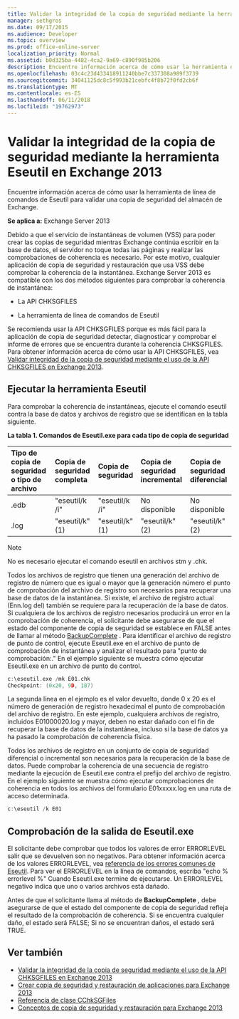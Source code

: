 ```yaml
---
title: Validar la integridad de la copia de seguridad mediante la herramienta Eseutil en Exchange 2013
manager: sethgros
ms.date: 09/17/2015
ms.audience: Developer
ms.topic: overview
ms.prod: office-online-server
localization_priority: Normal
ms.assetid: b0d325ba-4482-4ca2-9a69-c890f985b206
description: Encuentre información acerca de cómo usar la herramienta de línea de comandos de Eseutil para validar una copia de seguridad del almacén de Exchange.
ms.openlocfilehash: 03c4c23d433418911240bbe7c337308a989f3739
ms.sourcegitcommit: 34041125dc8c5f993b21cebfc4f8b72f0fd2cb6f
ms.translationtype: MT
ms.contentlocale: es-ES
ms.lasthandoff: 06/11/2018
ms.locfileid: "19762973"
---
```

#  <a name="validate-backup-integrity-by-using-the-eseutil-tool-in-exchange-2013"></a>Validar la integridad de la copia de seguridad mediante la herramienta Eseutil en Exchange 2013

Encuentre información acerca de cómo usar la herramienta de línea de comandos de Eseutil para validar una copia de seguridad del almacén de Exchange. 
  
**Se aplica a:** Exchange Server 2013 
  
Debido a que el servicio de instantáneas de volumen (VSS) para poder crear las copias de seguridad mientras Exchange continúa escribir en la base de datos, el servidor no toque todas las páginas y realizar las comprobaciones de coherencia es necesario. Por este motivo, cualquier aplicación de copia de seguridad y restauración que usa VSS debe comprobar la coherencia de la instantánea. Exchange Server 2013 es compatible con los dos métodos siguientes para comprobar la coherencia de instantánea: 
  
- La API CHKSGFILES
    
- La herramienta de línea de comandos de Eseutil
    
Se recomienda usar la API CHKSGFILES porque es más fácil para la aplicación de copia de seguridad detectar, diagnosticar y comprobar el informe de errores que se encuentra durante la coherencia CHKSGFILES. Para obtener información acerca de cómo usar la API CHKSGFILES, vea [Validar integridad de la copia de seguridad mediante el uso de la API CHKSGFILES en Exchange 2013](how-to-validate-backup-integrity-by-using-the-chksgfiles-api-in-exchange.md).
  
## <a name="running-the-eseutil-tool"></a>Ejecutar la herramienta Eseutil

Para comprobar la coherencia de instantáneas, ejecute el comando eseutil contra la base de datos y archivos de registro que se identifican en la tabla siguiente. 
  
**La tabla 1. Comandos de Eseutil.exe para cada tipo de copia de seguridad**

|**Tipo de copia de seguridad o tipo de archivo**|**Copia de seguridad completa**|**Copia de seguridad**|**Copia de seguridad incremental**|**Copia de seguridad diferencial**|
|:-----|:-----|:-----|:-----|:-----|
|.edb  <br/> |"eseutil/k /i"  <br/> |"eseutil/k /i"  <br/> |No disponible  <br/> |No disponible  <br/> |
|.log  <br/> |"eseutil/k" (1)  <br/> |"eseutil/k" (1)  <br/> |"eseutil/k" (2)  <br/> |"eseutil/k" (2)  <br/> |
   
> [!NOTE]
> No es necesario ejecutar el comando eseutil en archivos stm y .chk. 
  
Todos los archivos de registro que tienen una generación del archivo de registro de número que es igual o mayor que la generación número el punto de comprobación del archivo de registro son necesarios para recuperar una base de datos de la instantánea. Si existe, el archivo de registro actual (Enn.log del) también se requiere para la recuperación de la base de datos. Si cualquiera de los archivos de registro necesarios producirá un error en la comprobación de coherencia, el solicitante debe asegurarse de que el estado del componente de copia de seguridad se establece en FALSE antes de llamar al método [BackupComplete](http://msdn.microsoft.com/en-us/library/windows/desktop/aa382651%28v=vs.85%29.aspx) . Para identificar el archivo de registro de punto de control, ejecute Eseutil.exe en el archivo de punto de comprobación de instantánea y analizar el resultado para "punto de comprobación:." En el ejemplo siguiente se muestra cómo ejecutar Eseutil.exe en un archivo de punto de control. 
  
```cpp
c:\eseutil.exe /mk E01.chk
Checkpoint: (0x20, 9D, 187)
```

La segunda línea en el ejemplo es el valor devuelto, donde 0 x 20 es el número de generación de registro hexadecimal el punto de comprobación del archivo de registro. En este ejemplo, cualquiera archivos de registro, incluidos E01000020.log y mayor, deben no estar dañado con el fin de recuperar la base de datos de la instantánea, incluso si la base de datos ya ha pasado la comprobación de coherencia física.
  
Todos los archivos de registro en un conjunto de copia de seguridad diferencial o incremental son necesarios para la recuperación de la base de datos. Puede comprobar la coherencia de una secuencia de registro mediante la ejecución de Eseutil.exe contra el prefijo del archivo de registro. En el ejemplo siguiente se muestra cómo ejecutar comprobaciones de coherencia en todos los archivos del formulario E01xxxxx.log en una ruta de acceso determinada.
  
```cpp
c:\eseutil /k E01
```

## <a name="checking-the-eseutilexe-output"></a>Comprobación de la salida de Eseutil.exe

El solicitante debe comprobar que todos los valores de error ERRORLEVEL salir que se devuelven son no negativos. Para obtener información acerca de los valores ERRORLEVEL, vea [referencia de los errores comunes de Eseutil](http://technet.microsoft.com/en-us/library/aa996759%28v=exchg.80%29.aspx). Para ver el ERRORLEVEL en la línea de comandos, escriba "echo % errorlevel %" Cuando Eseutil.exe termine de ejecutarse. Un ERRORLEVEL negativo indica que uno o varios archivos está dañado.
  
Antes de que el solicitante llama al método de **BackupComplete** , debe asegurarse de que el estado del componente de copia de seguridad refleja el resultado de la comprobación de coherencia. Si se encuentra cualquier daño, el estado será FALSE; Si no se encuentran daños, el estado será TRUE. 
  
## <a name="see-also"></a>Ver también

- [Validar la integridad de la copia de seguridad mediante el uso de la API CHKSGFILES en Exchange 2013](how-to-validate-backup-integrity-by-using-the-chksgfiles-api-in-exchange.md)
- [Crear copia de seguridad y restauración de aplicaciones para Exchange 2013](build-backup-and-restore-applications-for-exchange-2013.md)
- [Referencia de clase CChkSGFiles](cchksgfiles-class-reference.md)
- [Conceptos de copia de seguridad y restauración para Exchange 2013](backup-and-restore-concepts-for-exchange-2013.md)
    

